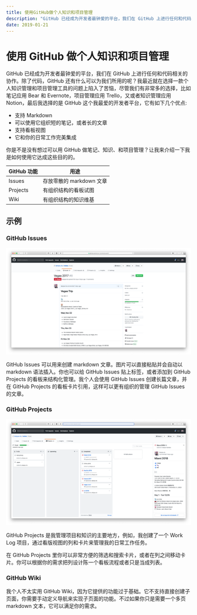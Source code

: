 ```yaml
---
title: 使用GitHub做个人知识和项目管理
description: "GitHub 已经成为开发者最钟爱的平台，我们在 GitHub 上进行任何和代码相关的协作。除了代码，GitHub 还有什么可以为我们所用的呢？我最近就在选择一款个人知识管理和项目管理工具的问题上陷入了苦恼，尽管我们有非常多的选择，比如笔记应用 Bear 和 Evernote，项目管理应用 Trello，又或者知识管理应用 Notion，最后我选择的是 GitHub 这个我最爱的开发者平台，它有如下几个优点:"
date: 2019-01-21
---
```


# 使用 GitHub 做个人知识和项目管理

GitHub 已经成为开发者最钟爱的平台，我们在 GitHub 上进行任何和代码相关的协作。除了代码，GitHub 还有什么可以为我们所用的呢？我最近就在选择一款个人知识管理和项目管理工具的问题上陷入了苦恼，尽管我们有非常多的选择，比如笔记应用 Bear 和 Evernote，项目管理应用 Trello，又或者知识管理应用 Notion，最后我选择的是 GitHub 这个我最爱的开发者平台，它有如下几个优点:

- 支持 Markdown
- 可以使用它组织短的笔记，或者长的文章
- 支持看板视图
- 它和你的日常工作完美集成

你是不是没有想过可以用 GitHub 做笔记、知识、和项目管理？让我来介绍一下我是如何使用它达成这些目的的。

| GitHub 功能 | 用途                     |
| ----------- | ------------------------ |
| Issues      | 存放零散的 markdown 文章 |
| Projects    | 有组织结构的看板试图     |
| Wiki        | 有组织结构的知识维基     |

## 示例

### GitHub Issues

![github-issues](./github-issues.png)

GitHub Issues 可以用来创建 markdown 文章。图片可以直接粘贴并会自动以 markdown 语法插入。你也可以给 GitHub Issues 贴上标签，或者添加到 GitHub Projects 的看板来结构化管理。我个人会使用 GitHub Issues 创建长篇文章，并在 GitHub Projects 的看板卡片引用，这样可以更有组织的管理 GitHub Issues 的文章。

### GitHub Projects

![github-projects](./github-projects.png)

GitHub Projects 是我管理项目和知识的主要地方，例如，我创建了一个 Work Log 项目，通过看版视图的列和卡片来管理我的日常工作任务。

在 GitHub Projects 里你可以非常方便的筛选和搜索卡片，或者在列之间移动卡片。你可以根据你的需求把列设计陈一个看板流程或者只是当成列表。

### GitHub Wiki

我个人不太实用 GitHub Wiki，因为它提供的功能过于基础。它不支持直接创建子页面，你需要手动定义导航来实现子页面的功能。不过如果你只是需要一个多页 markdown 文本，它可以满足你的需求。
